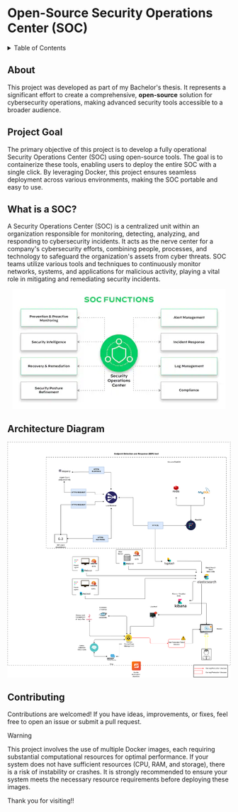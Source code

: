 # Open-Source Security Operations Center (SOC)

<details>>
<summary>Table of Contents</summary>

1. [About](#about)
2. [Project Goal](#project-goal)
3. [What is a SOC?](#what-is-a-soc)
4. [Contributing](#contributing)
5. [Architecture Diagram](#architecture-diagram)

</details>

## About

This project was developed as part of my Bachelor's thesis. It represents a significant effort to create a comprehensive, **open-source** solution for cybersecurity operations, making advanced security tools accessible to a broader audience.

## Project Goal

The primary objective of this project is to develop a fully operational Security Operations Center (SOC) using open-source tools. The goal is to containerize these tools, enabling users to deploy the entire SOC with a single click. By leveraging Docker, this project ensures seamless deployment across various environments, making the SOC portable and easy to use.

## What is a SOC?

A Security Operations Center (SOC) is a centralized unit within an organization responsible for monitoring, detecting, analyzing, and responding to cybersecurity incidents. It acts as the nerve center for a company's cybersecurity efforts, combining people, processes, and technology to safeguard the organization's assets from cyber threats. SOC teams utilize various tools and techniques to continuously monitor networks, systems, and applications for malicious activity, playing a vital role in mitigating and remediating security incidents.

<p align="center">
  <img src="./soc-principals.png" alt="SOC Overview" />
</p>

## Architecture Diagram

<p align="center">
  <img src="./soc_architecture_diagram.png" alt="SOC Architecture Diagram" />
</p>

## Contributing

Contributions are welcomed! If you have ideas, improvements, or fixes, feel free to open an issue or submit a pull request.

> [!Warning]
>
> This project involves the use of multiple Docker images, each requiring substantial computational resources for optimal performance. If your system does not have sufficient resources (CPU, RAM, and storage), there is a risk of instability or crashes. It is strongly recommended to ensure your system meets the necessary resource requirements before deploying these images.

Thank you for visiting!!

